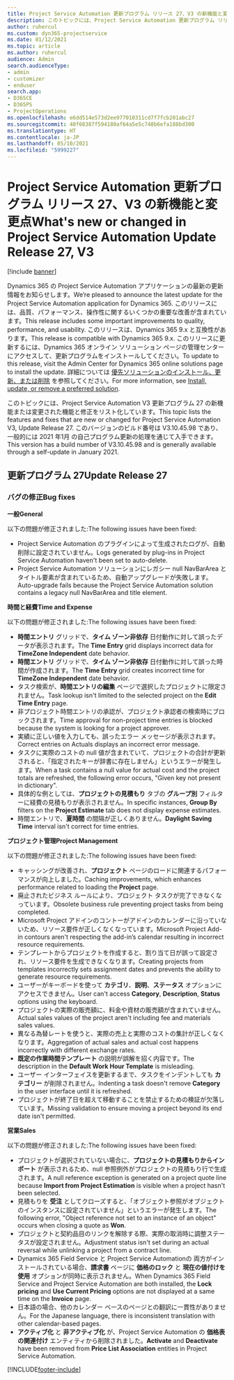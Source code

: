 ```yaml
---
title: Project Service Automation 更新プログラム リリース 27、V3 の新機能と変更点
description: このトピックには、Project Service Automation 更新プログラム リリース 27、V3 で利用可能な機能と修正をリスト化しています。
author: ruhercul
ms.custom: dyn365-projectservice
ms.date: 01/12/2021
ms.topic: article
ms.author: ruhercul
audience: Admin
search.audienceType:
- admin
- customizer
- enduser
search.app:
- D365CE
- D365PS
- ProjectOperations
ms.openlocfilehash: e6dd514e573d2ee977010311cd7f7fcb201abc27
ms.sourcegitcommit: 40f68387f594180af64a5e5c748b6efa188bd300
ms.translationtype: HT
ms.contentlocale: ja-JP
ms.lasthandoff: 05/10/2021
ms.locfileid: "5999227"
---
```

# <a name="whats-new-or-changed-in-project-service-automation-update-release-27-v3"></a><span data-ttu-id="cdeac-103">Project Service Automation 更新プログラム リリース 27、V3 の新機能と変更点</span><span class="sxs-lookup"><span data-stu-id="cdeac-103">What's new or changed in Project Service Automation Update Release 27, V3</span></span>

[!include [banner](../includes/psa-now-project-operations.md)]

<span data-ttu-id="cdeac-104">Dynamics 365 の Project Service Automation アプリケーションの最新の更新情報をお知らせします。</span><span class="sxs-lookup"><span data-stu-id="cdeac-104">We’re pleased to announce the latest update for the Project Service Automation application for Dynamics 365.</span></span> <span data-ttu-id="cdeac-105">このリリースには、品質、パフォーマンス、操作性に関するいくつかの重要な改善が含まれています。</span><span class="sxs-lookup"><span data-stu-id="cdeac-105">This release includes some important improvements to quality, performance, and usability.</span></span> <span data-ttu-id="cdeac-106">このリリースは、Dynamics 365 9.x と互換性があります。</span><span class="sxs-lookup"><span data-stu-id="cdeac-106">This release is compatible with Dynamics 365 9.x.</span></span> <span data-ttu-id="cdeac-107">このリリースに更新するには、Dynamics 365 オンライン ソリューション ページの管理センターにアクセスして、更新プログラムをインストールしてください。</span><span class="sxs-lookup"><span data-stu-id="cdeac-107">To update to this release, visit the Admin Center for Dynamics 365 online solutions page to install the update.</span></span> <span data-ttu-id="cdeac-108">詳細については [優先ソリューションのインストール、更新、または削除](/power-platform/admin/install-remove-preferred-solution) を参照してください。</span><span class="sxs-lookup"><span data-stu-id="cdeac-108">For more information, see [Install, update, or remove a preferred solution](/power-platform/admin/install-remove-preferred-solution).</span></span>

<span data-ttu-id="cdeac-109">このトピックには、Project Service Automation V3 更新プログラム 27 の新機能または変更された機能と修正をリスト化しています。</span><span class="sxs-lookup"><span data-stu-id="cdeac-109">This topic lists the features and fixes that are new or changed for Project Service Automation V3, Update Release 27.</span></span> <span data-ttu-id="cdeac-110">このバージョンのビルド番号は V3.10.45.98 であり、一般的には 2021 年1月 の自己プログラム更新の処理を通じて入手できます。</span><span class="sxs-lookup"><span data-stu-id="cdeac-110">This version has a build number of V3.10.45.98 and is generally available through a self-update in January 2021.</span></span>

## <a name="update-release-27"></a><span data-ttu-id="cdeac-111">更新プログラム 27</span><span class="sxs-lookup"><span data-stu-id="cdeac-111">Update Release 27</span></span>

### <a name="bug-fixes"></a><span data-ttu-id="cdeac-112">バグの修正</span><span class="sxs-lookup"><span data-stu-id="cdeac-112">Bug fixes</span></span>

<span data-ttu-id="cdeac-113">**一般**</span><span class="sxs-lookup"><span data-stu-id="cdeac-113">**General**</span></span>

<span data-ttu-id="cdeac-114">以下の問題が修正されました:</span><span class="sxs-lookup"><span data-stu-id="cdeac-114">The following issues have been fixed:</span></span>

- <span data-ttu-id="cdeac-115">Project Service Automation のプラグインによって生成されたログが、自動削除に設定されていません。</span><span class="sxs-lookup"><span data-stu-id="cdeac-115">Logs generated by plug-ins in Project Service Automation haven't been set to auto-delete.</span></span>
- <span data-ttu-id="cdeac-116">Project Service Automation ソリューションにレガシー null NavBarArea とタイトル要素が含まれているため、自動アップグレードが失敗します。</span><span class="sxs-lookup"><span data-stu-id="cdeac-116">Auto-upgrade fails because the Project Service Automation solution contains a legacy null NavBarArea and title element.</span></span>

<span data-ttu-id="cdeac-117">**時間と経費**</span><span class="sxs-lookup"><span data-stu-id="cdeac-117">**Time and Expense**</span></span>

<span data-ttu-id="cdeac-118">以下の問題が修正されました:</span><span class="sxs-lookup"><span data-stu-id="cdeac-118">The following issues have been fixed:</span></span>

- <span data-ttu-id="cdeac-119">**時間エントリ** グリッドで、**タイム ゾーン非依存** 日付動作に対して誤ったデータが表示されます。</span><span class="sxs-lookup"><span data-stu-id="cdeac-119">The **Time Entry** grid displays incorrect data for **TimeZone Independent** date behavior.</span></span>
- <span data-ttu-id="cdeac-120">**時間エントリ** グリッドで、**タイム ゾーン非依存** 日付動作に対して誤った時間が作成されます。</span><span class="sxs-lookup"><span data-stu-id="cdeac-120">The **Time Entry** grid creates incorrect time for **TimeZone Independent** date behavior.</span></span>
- <span data-ttu-id="cdeac-121">タスク検索が、**時間エントリの編集** ページで選択したプロジェクトに限定されません。</span><span class="sxs-lookup"><span data-stu-id="cdeac-121">Task lookup isn't limited to the selected project on the **Edit Time Entry** page.</span></span>
- <span data-ttu-id="cdeac-122">非プロジェクト時間エントリの承認が、プロジェクト承認者の検索時にブロックされます。</span><span class="sxs-lookup"><span data-stu-id="cdeac-122">Time approval for non-project time entries is blocked because the system is looking for a project approver.</span></span>
- <span data-ttu-id="cdeac-123">実績に正しい値を入力しても、誤ったエラー メッセージが表示されます。</span><span class="sxs-lookup"><span data-stu-id="cdeac-123">Correct entries on Actuals displays an incorrect error message.</span></span>
- <span data-ttu-id="cdeac-124">タスクに実際のコストの null 値が含まれていて、プロジェクトの合計が更新されると、「指定されたキーが辞書に存在しません」というエラーが発生します。</span><span class="sxs-lookup"><span data-stu-id="cdeac-124">When a task contains a null value for actual cost and the project totals are refreshed, the following error occurs, "Given key not present in dictionary".</span></span>
- <span data-ttu-id="cdeac-125">具体的な例としては、**プロジェクトの見積もり** タブの **グループ別** フィルターに経費の見積もりが表示されません。</span><span class="sxs-lookup"><span data-stu-id="cdeac-125">In specific instances, **Group By** filters on the **Project Estimate** tab does not display expense estimates.</span></span>
- <span data-ttu-id="cdeac-126">時間エントリで、**夏時間** の間隔が正しくありません。</span><span class="sxs-lookup"><span data-stu-id="cdeac-126">**Daylight Saving Time** interval isn't correct for time entries.</span></span>

<span data-ttu-id="cdeac-127">**プロジェクト管理**</span><span class="sxs-lookup"><span data-stu-id="cdeac-127">**Project Management**</span></span>

<span data-ttu-id="cdeac-128">以下の問題が修正されました:</span><span class="sxs-lookup"><span data-stu-id="cdeac-128">The following issues have been fixed:</span></span>

- <span data-ttu-id="cdeac-129">キャッシングが改善され、**プロジェクト** ページのロードに関連するパフォーマンスが向上しました。</span><span class="sxs-lookup"><span data-stu-id="cdeac-129">Caching improvements, which enhances performance related to loading the **Project** page.</span></span>
- <span data-ttu-id="cdeac-130">廃止されたビジネス ルールにより、プロジェクト タスクが完了できなくなっています。</span><span class="sxs-lookup"><span data-stu-id="cdeac-130">Obsolete business rule preventing project tasks from being completed.</span></span>
- <span data-ttu-id="cdeac-131">Microsoft Project アドインのコントーがアドインのカレンダーに沿っていないため、リソース要件が正しくなくなっています。</span><span class="sxs-lookup"><span data-stu-id="cdeac-131">Microsoft Project Add-in contours aren't respecting the add-in’s calendar resulting in incorrect resource requirements.</span></span>
- <span data-ttu-id="cdeac-132">テンプレートからプロジェクトを作成すると、割り当て日が誤って設定され、リソース要件を生成できなくなります。</span><span class="sxs-lookup"><span data-stu-id="cdeac-132">Creating projects from templates incorrectly sets assignment dates and prevents the ability to generate resource requirements.</span></span>
- <span data-ttu-id="cdeac-133">ユーザーがキーボードを使って **カテゴリ**、**説明**、**ステータス** オプションにアクセスできません。</span><span class="sxs-lookup"><span data-stu-id="cdeac-133">User can't access **Category**, **Description**, **Status** options using the keyboard.</span></span>
- <span data-ttu-id="cdeac-134">プロジェクトの実際の販売額に、料金や資材の販売額が含まれていません。</span><span class="sxs-lookup"><span data-stu-id="cdeac-134">Actual sales values of the project aren't including fee and materials sales values.</span></span>
- <span data-ttu-id="cdeac-135">異なる為替レートを使うと、実際の売上と実際のコストの集計が正しくなくなります。</span><span class="sxs-lookup"><span data-stu-id="cdeac-135">Aggregation of actual sales and actual cost happens incorrectly with different exchange rates.</span></span>
- <span data-ttu-id="cdeac-136">**既定の作業時間テンプレート** の説明が誤解を招く内容です。</span><span class="sxs-lookup"><span data-stu-id="cdeac-136">The description in the **Default Work Hour Template** is misleading.</span></span>
- <span data-ttu-id="cdeac-137">ユーザー インターフェイスを更新するまで、タスクをインデントしても **カテゴリー** が削除されません。</span><span class="sxs-lookup"><span data-stu-id="cdeac-137">Indenting a task doesn't remove **Category** in the user interface until it is refreshed.</span></span>
- <span data-ttu-id="cdeac-138">プロジェクトが終了日を超えて移動することを禁止するための検証が欠落しています。</span><span class="sxs-lookup"><span data-stu-id="cdeac-138">Missing validation to ensure moving a project beyond its end date isn't permitted.</span></span>

<span data-ttu-id="cdeac-139">**営業**</span><span class="sxs-lookup"><span data-stu-id="cdeac-139">**Sales**</span></span>

<span data-ttu-id="cdeac-140">以下の問題が修正されました:</span><span class="sxs-lookup"><span data-stu-id="cdeac-140">The following issues have been fixed:</span></span>

- <span data-ttu-id="cdeac-141">プロジェクトが選択されていない場合に、**プロジェクトの見積もりからインポート** が表示されるため、null 参照例外がプロジェクトの見積もり行で生成されます。</span><span class="sxs-lookup"><span data-stu-id="cdeac-141">A null reference exception is generated on a project quote line because **Import from Project Estimation** is visible when a project hasn't been selected.</span></span>
- <span data-ttu-id="cdeac-142">見積もりを **受注** としてクローズすると、「オブジェクト参照がオブジェクトのインスタンスに設定されていません」というエラーが発生します。</span><span class="sxs-lookup"><span data-stu-id="cdeac-142">The following error, "Object reference not set to an instance of an object" occurs when closing a quote as **Won**.</span></span>
- <span data-ttu-id="cdeac-143">プロジェクトと契約品目のリンクを解除する際、実際の取消時に調整ステータスが設定されません。</span><span class="sxs-lookup"><span data-stu-id="cdeac-143">Adjustment status isn't set during an actual reversal while unlinking a project from a contract line.</span></span>
- <span data-ttu-id="cdeac-144">Dynamics 365 Field Service と Project Service Automationの 両方がインストールされている場合、**請求書** ページに **価格のロック** と **現在の値付けを​​使用** オプションが同時に表示されません。</span><span class="sxs-lookup"><span data-stu-id="cdeac-144">When Dynamics 365 Field Service and Project Service Automation are both installed, the **Lock pricing** and **Use Current Pricing** options are not displayed at a same time on the **Invoice** page.</span></span>
- <span data-ttu-id="cdeac-145">日本語の場合、他のカレンダー ベースのページとの翻訳に一貫性がありません。</span><span class="sxs-lookup"><span data-stu-id="cdeac-145">For the Japanese language, there is inconsistent translation with other calendar-based pages.</span></span>
- <span data-ttu-id="cdeac-146">**アクティブ化** と **非アクティブ化** が、Project Service Automation の **価格表の関連付け** エンティティから削除されました。</span><span class="sxs-lookup"><span data-stu-id="cdeac-146">**Activate** and **Deactivate** have been removed from **Price List Association** entities in Project Service Automation.</span></span>


[!INCLUDE[footer-include](../includes/footer-banner.md)]